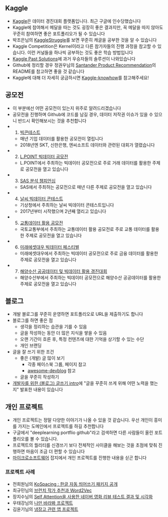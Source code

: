 
## Kaggle
- [Kaggle](https://www.kaggle.com/)은 데이터 경진대회 플랫폼입니다. 최근 구글에 인수당했습니다
- Kaggle에 참여해서 메달을 따는 것도 굉장히 좋은 결과지만, 꼭 메달을 따지 않아도 꾸준히 참여하면 좋은 포트폴리오가 될 수 있습니다
- 박조은님의 [KaggleStruggle](https://github.com/corazzon/KaggleStruggle)를 보면 꾸준히 캐글을 공부한 것을 알 수 있습니다
- Kaggle Competition은 Kernel이라고 다른 참가자들의 진행 과정을 참고할 수 있습니다. 이런 커널들을 하나씩 공부하는 것도 좋은 학습 방법입니다
- [Kaggle Past Solutions](https://github.com/EliotAndres/kaggle-past-solutions)에 과거 우승자들의 솔루션이 나와있습니다
- Github에 정리할 경우 정권우님의 [Santander Product Recommendation](https://github.com/kweonwooj/kaggle_santander_product_recommendation)의 README를 참고하면 좋을 것 같습니다
- Kaggle에 대해 더 자세히 궁금하시면 [Kaggle-knowhow](https://github.com/zzsza/Kaggle-knowhow)를 참고해주세요!


## 공모전
- 이 부분에선 어떤 공모전이 있는지 위주로 알려드리겠습니다
- 공모전을 진행하며 Github에 코드를 남길 경우, 데이터 저작권 이슈가 있을 수 있으니 반드시 확인해보시는 것을 추천합니다
- 1. [빅콘테스트](http://www.bigcontest.or.kr/)
	- 매년 기업 데이터를 활용한 공모전이 열립니다
	- 2018년엔 SKT, 신한은행, 엔씨소프트 데이터와 관련된 대회가 열렸습니다
- 2. [L.POINT 빅데이터 공모전](https://competition.lpoint.com/)
	- L.POINT에서 주최하는 빅데이터 공모전으로 주로 거래 데이터를 활용한 주제로 공모전을 열고 있습니다
- 3. [SAS 분석 챔피언십](https://www.sas-analytics.co.kr/)
	- SAS에서 주최하는 공모전으로 매년 다른 주제로 공모전을 열고 있습니다
- 4. [날씨 빅데이터 콘테스트](http://big.kma.go.kr/contest/)
	- 기상청에서 주최하는 날씨 빅데이터 콘테스트입니다
	- 2017년부터 시작했으며 2년째 열리고 있습니다
- 5. [교통데이터 활용 공모전](http://data.ex.co.kr/bbs/list?se=07&pn=1)
	- 국토교통부에서 주최하는 교통데이터 활용 공모전로 주로 교통 데이터를 활용한 주제로 공모전을 열고 있습니다
- 6. [미래에셋대우 빅데이터 페스티벌](https://www.facebook.com/groups/939204776216857/) 
	- 미래에셋대우에서 주최하는 빅데이터 공모전으로 주로 금융 데이터를 활용한 주제로 공모전을 열고 있습니다 
- 7. [해양수산 공공데이터 및 빅데이터 활용 경진대회](http://www.mof.go.kr/contest/index.do)
	- 해양수산부에서 주최하는 빅데이터 공모전으로 해양수산 공공데이터를 활용한 주제로 공모전을 열고 있습니다 

## 블로그
- 개발 블로그를 꾸준히 운영하면 포트폴리오로 URL을 제출하기도 합니다
- 블로그를 하면 좋은 점
	- 생각을 정리하는 습관을 기를 수 있음
	- 글을 작성하는 동안 더 많은 지식을 쌓을 수 있음
	- 오랜 기간이 흐른 후, 특정 컨텐츠에 대한 기억을 상기할 수 있는 수단
	- 개인 브랜딩
- 글을 잘 쓰기 위한 조건
	- 좋은 (개발) 글 많이 보기
		- 각종 페이스북 그룹, 페이지 참고
		- [awesome-devblog](https://github.com/sarojaba/awesome-devblog) 참고
	- 글을 꾸준히 작성하기
- [개발자를 위한 (블로그) 글쓰기 intro](https://www.slideshare.net/zzsza/intro-102870757)에 "글을 꾸준히 쓰게 위해 어떤 노력을 했는지" 발표한 내용이 있습니다 

## 개인 프로젝트
- 개인 프로젝트는 정말 다양한 이야기가 나올 수 있을 것 같습니다. 우선 개인이 흥미를 가지는 도메인에서 프로젝트를 하길 추천합니다
- 구글에서 "deeplearning portflio github"라고 검색하면 다른 사람들이 올린 포트폴리오를 볼 수 있습니다. 
- 프로젝트의 퀄리티를 신경쓰기 보다 전체적인 사이클을 해보는 것을 초점에 맞춰 진행하면 마음이 조금 더 편할 수 있습니다
- [마이크로소프트웨어](https://www.imaso.co.kr/) 잡지에서 개인 프로젝트를 진행한 내용을 싣곤 합니다

### 프로젝트 사례
- 전희원님의 [KoSpacing : 한글 자동 띄어쓰기 패키지 공개](http://freesearch.pe.kr/archives/4759)
- 최규민님의 [브런치 작가 추천과 Word2Vec](https://brunch.co.kr/@goodvc78/7)
- 장지수님의 [Self Attention을 사용한 네이버 영화 리뷰 테스트 결과 및 시각화](https://simonjisu.github.io/datascience/2018/04/03/nsmcbidreclstmselfattn.html)
- 우태강님의 [나만 바라봐 프로젝트](https://github.com/Team-Neighborhood/Only-Look-At-Me)
- 김윤기님의 [냉장고 관련 앱 프로젝트](https://www.facebook.com/groups/TensorFlowKR/permalink/701624093511985/)